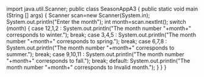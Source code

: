 import java.util.Scanner;
public class SeasonAppA3
{
		public static void main (String [] args)
			{
				Scanner scan=new Scanner(System.in);
				System.out.println("Enter the month");
				int month=scan.nextInt();
				switch (month)
				{
					case 12,1,2 : System.out.println("The month number "+month+" corresponds to winter.");
					break;
					case 3,4,5 : System.out.println("The month number "+month+" corresponds to spring.");
					break;
					case 6,7,8 : System.out.println("The month number "+month+" corresponds to summer.");
					break;
					case 9,10,11 : System.out.println("The month number "+month+" corresponds to fall.");
					break;
					default: System.out.println("The month number "+month+" corresponds to Invalid month.");
				}
			}
}
